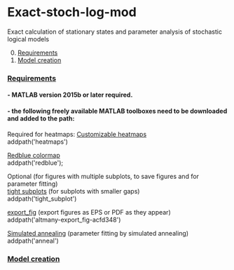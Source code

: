 # Exact-stoch-log-mod
Exact calculation of stationary states and parameter analysis of stochastic logical models

0. [Requirements](#markdown-header-0-toc)
1. [Model creation](#1-toc)

### [Requirements](#markdown-header-0-toc)

#### - MATLAB version 2015b or later required.

#### - the following freely available MATLAB toolboxes need to be downloaded and added to the path:

Required for heatmaps:
[Customizable heatmaps](https://mathworks.com/matlabcentral/fileexchange/24253-customizable-heat-maps)  
addpath('heatmaps')

[Redblue colormap](https://mathworks.com/matlabcentral/fileexchange/25536-red-blue-colormap)  
addpath('redblue');

Optional (for figures with multiple subplots, to save figures and for parameter fitting)  
[tight subplots](https://mathworks.com/matlabcentral/fileexchange/27991-tight_subplot-nh-nw-gap-marg_h-marg_w) (for subplots with smaller gaps)  
addpath('tight_subplot') 

[export_fig](https://mathworks.com/matlabcentral/fileexchange/23629-export_fig) (export figures as EPS or PDF as they appear)  
addpath('altmany-export_fig-acfd348') 

[Simulated annealing](https://mathworks.com/matlabcentral/fileexchange/10548-general-simulated-annealing-algorithm) (parameter fitting by simulated annealing)  
addpath('anneal') 

### [Model creation](#1-toc)


